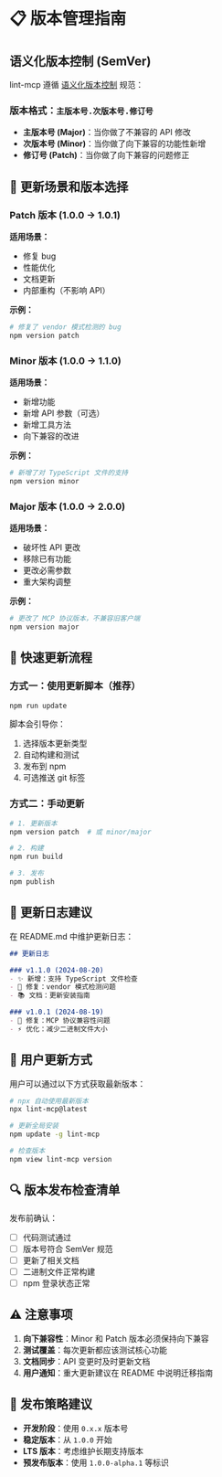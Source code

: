 # 📋 版本管理指南

## 语义化版本控制 (SemVer)

lint-mcp 遵循 [语义化版本控制](https://semver.org/lang/zh-CN/) 规范：

### 版本格式：`主版本号.次版本号.修订号`

- **主版本号 (Major)**：当你做了不兼容的 API 修改
- **次版本号 (Minor)**：当你做了向下兼容的功能性新增
- **修订号 (Patch)**：当你做了向下兼容的问题修正

## 🔄 更新场景和版本选择

### Patch 版本 (1.0.0 → 1.0.1)
**适用场景：**
- 修复 bug
- 性能优化
- 文档更新
- 内部重构（不影响 API）

**示例：**
```bash
# 修复了 vendor 模式检测的 bug
npm version patch
```

### Minor 版本 (1.0.0 → 1.1.0)
**适用场景：**
- 新增功能
- 新增 API 参数（可选）
- 新增工具方法
- 向下兼容的改进

**示例：**
```bash
# 新增了对 TypeScript 文件的支持
npm version minor
```

### Major 版本 (1.0.0 → 2.0.0)
**适用场景：**
- 破坏性 API 更改
- 移除已有功能
- 更改必需参数
- 重大架构调整

**示例：**
```bash
# 更改了 MCP 协议版本，不兼容旧客户端
npm version major
```

## 🚀 快速更新流程

### 方式一：使用更新脚本（推荐）
```bash
npm run update
```
脚本会引导你：
1. 选择版本更新类型
2. 自动构建和测试
3. 发布到 npm
4. 可选推送 git 标签

### 方式二：手动更新
```bash
# 1. 更新版本
npm version patch  # 或 minor/major

# 2. 构建
npm run build

# 3. 发布
npm publish
```

## 📝 更新日志建议

在 README.md 中维护更新日志：

```markdown
## 更新日志

### v1.1.0 (2024-08-20)
- ✨ 新增：支持 TypeScript 文件检查
- 🐛 修复：vendor 模式检测问题
- 📚 文档：更新安装指南

### v1.0.1 (2024-08-19)
- 🐛 修复：MCP 协议兼容性问题
- ⚡ 优化：减少二进制文件大小
```

## 👥 用户更新方式

用户可以通过以下方式获取最新版本：

```bash
# npx 自动使用最新版本
npx lint-mcp@latest

# 更新全局安装
npm update -g lint-mcp

# 检查版本
npm view lint-mcp version
```

## 🔍 版本发布检查清单

发布前确认：
- [ ] 代码测试通过
- [ ] 版本号符合 SemVer 规范
- [ ] 更新了相关文档
- [ ] 二进制文件正常构建
- [ ] npm 登录状态正常

## ⚠️ 注意事项

1. **向下兼容性**：Minor 和 Patch 版本必须保持向下兼容
2. **测试覆盖**：每次更新都应该测试核心功能
3. **文档同步**：API 变更时及时更新文档
4. **用户通知**：重大更新建议在 README 中说明迁移指南

## 🎯 发布策略建议

- **开发阶段**：使用 `0.x.x` 版本号
- **稳定版本**：从 `1.0.0` 开始
- **LTS 版本**：考虑维护长期支持版本
- **预发布版本**：使用 `1.0.0-alpha.1` 等标识
